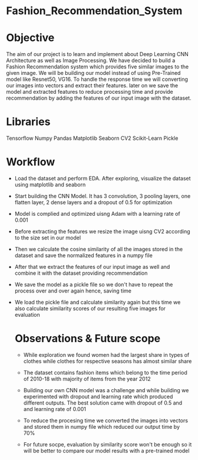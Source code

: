 # Fashion_Recommendation_System

# Objective
The aim of our project is to learn and implement about Deep Learning CNN Architecture as well as Image Processing. We have decided to build a Fashion Recommendation system which provides five similar images to the given image. We will be building our model instead of using Pre-Trained model like Resnet50, VG16. To handle the response time we will converting our images into vectors and extract their features. later on we save the model and extracted features to reduce processing time and provide recommendation by adding the features of our input image with the dataset. 

# Libraries

Tensorflow
Numpy
Pandas
Matplotlib
Seaborn
CV2
Scikit-Learn
Pickle

# Workflow 

* Load the dataset and perform EDA. After exploring, visualize the dataset using matplotlib and seaborn
  
* Start building the CNN Model. It has 3 convolution, 3 pooling layers, one flatten layer, 2 dense layers and a dropout of 0.5 for optimization

* Model is complied and optimized uisng Adam with a learning rate of 0.001

* Before extracting the features we resize the image uisng CV2 according to the size set in our model

* Then we calculate the cosine similarity of all the images stored in the dataset and save the normalized features in a numpy file

* After that we extract the features of our input image as well and combine it with the dataset providing recommendation

* We save the model as a pickle file so we don't have to repeat the process over and over again hence, saving time

* We load the pickle file and calculate similarity again but this time we also calculate similarity scores of our resulting five images for evaluation


  # Observations & Future scope

  * While exploration we found women had the largest share in types of clothes while clothes for respective seasons has almost similar share
 
  * The dataset contains fashion items which belong to the time period of 2010-18 with majority of items from the year 2012
 
  * Building our own CNN model was a challenge and while building we experimented with dropout and learning rate which produced different outputs. The best solution came with dropout of 0.5 and and learning rate of 0.001
 
  * To reduce the procesing time we converted the images into vectors and stored them in numpy file which reduced our output time by 70%
 
  * For future socpe, evaluation by similarity score won't be enough so it will be better to compare our model results with a pre-trained model
